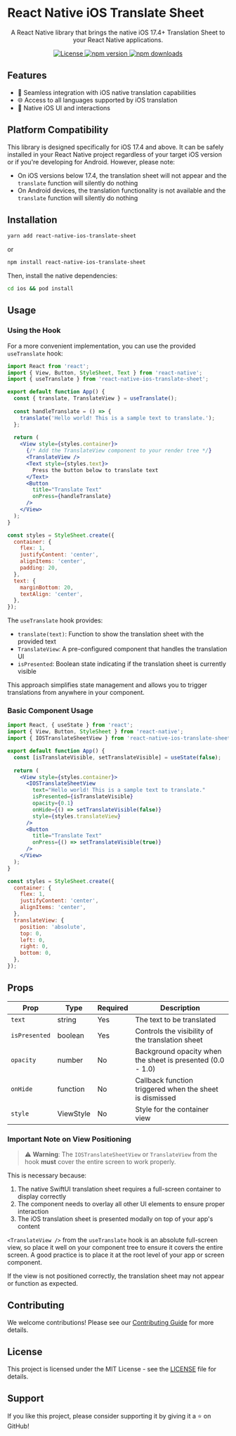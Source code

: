 # React Native iOS Translate Sheet

<p align="center">
  A React Native library that brings the native iOS 17.4+ Translation Sheet to your React Native applications.
</p>

<p align="center">
  <a href="https://github.com/huextrat/react-native-ios-translate-sheet/blob/main/LICENSE">
    <img alt="License" src="https://img.shields.io/badge/license-MIT-blue.svg?style=for-the-badge" />
  </a>
  <a href="https://www.npmjs.com/package/react-native-ios-translate-sheet">
    <img alt="npm version" src="https://img.shields.io/npm/v/react-native-ios-translate-sheet.svg?style=for-the-badge" />
  </a>
  <a href="https://www.npmjs.com/package/react-native-ios-translate-sheet">
    <img alt="npm downloads" src="https://img.shields.io/npm/dm/react-native-ios-translate-sheet.svg?style=for-the-badge" />
  </a>
</p>

## Features

- 🔄 Seamless integration with iOS native translation capabilities
- 🌐 Access to all languages supported by iOS translation
- 📱 Native iOS UI and interactions

## Platform Compatibility

This library is designed specifically for iOS 17.4 and above. It can be safely installed in your React Native project regardless of your target iOS version or if you're developing for Android. However, please note:

- On iOS versions below 17.4, the translation sheet will not appear and the `translate` function will silently do nothing
- On Android devices, the translation functionality is not available and the `translate` function will silently do nothing

## Installation

```sh
yarn add react-native-ios-translate-sheet
```
or
```sh
npm install react-native-ios-translate-sheet
```

Then, install the native dependencies:

```sh
cd ios && pod install
```

## Usage

### Using the Hook

For a more convenient implementation, you can use the provided `useTranslate` hook:

```jsx
import React from 'react';
import { View, Button, StyleSheet, Text } from 'react-native';
import { useTranslate } from 'react-native-ios-translate-sheet';

export default function App() {
  const { translate, TranslateView } = useTranslate();
  
  const handleTranslate = () => {
    translate('Hello world! This is a sample text to translate.');
  };
  
  return (
    <View style={styles.container}>
      {/* Add the TranslateView component to your render tree */}
      <TranslateView />
      <Text style={styles.text}>
        Press the button below to translate text
      </Text>
      <Button 
        title="Translate Text" 
        onPress={handleTranslate} 
      />
    </View>
  );
}

const styles = StyleSheet.create({
  container: {
    flex: 1,
    justifyContent: 'center',
    alignItems: 'center',
    padding: 20,
  },
  text: {
    marginBottom: 20,
    textAlign: 'center',
  },
});
```

The `useTranslate` hook provides:

- `translate(text)`: Function to show the translation sheet with the provided text
- `TranslateView`: A pre-configured component that handles the translation UI
- `isPresented`: Boolean state indicating if the translation sheet is currently visible

This approach simplifies state management and allows you to trigger translations from anywhere in your component.

### Basic Component Usage

```jsx
import React, { useState } from 'react';
import { View, Button, StyleSheet } from 'react-native';
import { IOSTranslateSheetView } from 'react-native-ios-translate-sheet';

export default function App() {
  const [isTranslateVisible, setTranslateVisible] = useState(false);
  
  return (
    <View style={styles.container}>
      <IOSTranslateSheetView
        text="Hello world! This is a sample text to translate."
        isPresented={isTranslateVisible}
        opacity={0.1}
        onHide={() => setTranslateVisible(false)}
        style={styles.translateView}
      />
      <Button 
        title="Translate Text" 
        onPress={() => setTranslateVisible(true)} 
      />
    </View>
  );
}

const styles = StyleSheet.create({
  container: {
    flex: 1,
    justifyContent: 'center',
    alignItems: 'center',
  },
  translateView: {
    position: 'absolute',
    top: 0,
    left: 0,
    right: 0,
    bottom: 0,
  },
});
```

## Props

| Prop | Type | Required | Description |
|------|------|----------|-------------|
| `text` | string | Yes | The text to be translated |
| `isPresented` | boolean | Yes | Controls the visibility of the translation sheet |
| `opacity` | number | No | Background opacity when the sheet is presented (0.0 - 1.0) |
| `onHide` | function | No | Callback function triggered when the sheet is dismissed |
| `style` | ViewStyle | No | Style for the container view |

### Important Note on View Positioning

> ⚠️ **Warning**: The `IOSTranslateSheetView` or `TranslateView` from the hook **must** cover the entire screen to work properly.

This is necessary because:

1. The native SwiftUI translation sheet requires a full-screen container to display correctly
2. The component needs to overlay all other UI elements to ensure proper interaction
3. The iOS translation sheet is presented modally on top of your app's content

`<TranslateView />` from the `useTranslate` hook is an absolute full-screen view, so place it well on your component tree to ensure it covers the entire screen. A good practice is to place it at the root level of your app or screen component.

If the view is not positioned correctly, the translation sheet may not appear or function as expected.

## Contributing

We welcome contributions! Please see our [Contributing Guide](CONTRIBUTING.md) for more details.

## License

This project is licensed under the MIT License - see the [LICENSE](LICENSE) file for details.

## Support

If you like this project, please consider supporting it by giving it a ⭐️ on GitHub!
